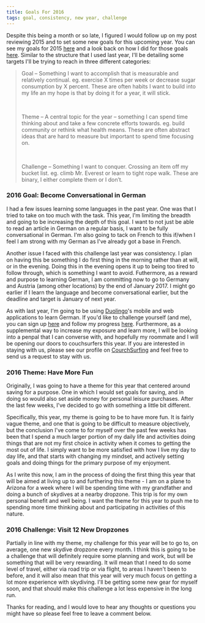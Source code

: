 ```yaml
---
title: Goals For 2016
tags: goal, consistency, new year, challenge
---
```


Despite this being a month or so late, I figured I would follow up on my post
reviewing 2015 and to set some new goals for this upcoming year. You can see my
goals for 2015
[here](http://pcockwell.github.io/blog/2015/01/07/goal-setting-and-consistency.html)
and a look back on how I did for those goals
[here](http://pcockwell.github.io/blog/2016/01/01/reviewing-the-past-year.html).
Similar to the structure that I used last year, I'll be detailing some targets
I'll be trying to reach in three different categories:

> Goal – Something I want to accomplish that is measurable and relatively
> continual. eg. exercise X times per week or decrease sugar consumption by X
> percent. These are often habits I want to build into my life an my hope is
> that by doing it for a year, it will stick.
>
> &nbsp;
>
> Theme – A central topic for the year – something I can spend time thinking
> about and take a few concrete efforts towards. eg. build community or rethink
> what health means. These are often abstract ideas that are hard to measure
> but important to spend time focusing on.
>
> &nbsp;
>
> Challenge – Something I want to conquer. Crossing an item off my bucket list.
> eg. climb Mr. Everest or learn to tight rope walk. These are binary, I either
> complete them or I don’t.

### 2016 Goal: Become Conversational in German

I had a few issues learning some languages in the past year. One was that I
tried to take on too much with the task. This year, I'm limiting the breadth
and going to be increasing the depth of this goal. I want to not just be able
to read an article in German on a regular basis, I want to be fully
conversational in German. I'm also going to tack on French to this if/when I
feel I am strong with my German as I've already got a base in French.

Another issue I faced with this challenge last year was consistency. I plan on
having this be something I do first thing in the morning rather than at will,
or in the evening. Doing this in the evening opens it up to being too tired to
follow through, which is something I want to avoid. Futhermore, as a reward and
purpose to learning German, I am committing now to go to Germany and Austria
(among other locations) by the end of January 2017. I might go earlier if I
learn the language and become conversational earlier, but the deadline and
target is January of next year.

As with last year, I'm going to be using
[Duolingo](https://www.duolingo.com/)'s mobile and web applications to learn
German. If you'd like to challenge yourself (and me), you can sign up
[here](https://www.duolingo.com/register) and follow my progress
[here](https://www.duolingo.com/pcockwell). Furthermore, as a supplemental way
to increase my exposure and learn more, I will be looking into a penpal that I
can converse with, and hopefully my roommate and I will be opening our doors to
couchsurfers this year. If you are interested in staying with us, please see
our profile on [CourchSurfing](couchsurfing.com/people/patrick-cockwell) and
feel free to send us a request to stay with us.

### 2016 Theme: Have More Fun

Originally, I was going to have a theme for this year that centered around
saving for a purpose. One in which I would set goals for saving, and in doing
so would also set aside money for personal leisure purchases. After the last
few weeks, I've decided to go with something a little bit different.

Specifically, this year, my theme is going to be to have more fun. It is fairly
vague theme, and one that is going to be difficult to measure objectively, but
the conclusion I've come to for myself over the past few weeks has been that I
spend a much larger portion of my daily life and activities doing things that
are not my first choice in activity when it comes to getting the most out of
life. I simply want to be more satisfied with how I live my day to day life,
and that starts with changing my mindset, and actively setting goals and doing
things for the primary purpose of my enjoyment.

As I write this now, I am in the process of doing the first thing this year
that will be aimed at living up to and furthering this theme - I am on a plane
to Arizona for a week where I will be spending time with my grandfather and
doing a bunch of skydives at a nearby dropzone. This trip is for my own
personal benefit and well being. I want the theme for this year to push me to
spending more time thinking about and participating in activities of this
nature.

### 2016 Challenge: Visit 12 New Dropzones

Partially in line with my theme, my challenge for this year will be to go to,
on average, one new skydive dropzone every month. I think this is going to be a
challenge that will definitely require some planning and work, but will be
something that will be very rewarding. It will mean that I need to do some
level of travel, either via road trip or via flight, to areas I haven't been to
before, and it will also mean that this year will very much focus on getting
a lot more experience with skydiving. I'll be getting some new gear for myself
soon, and that should make this challenge a lot less expensive in the long run.

Thanks for reading, and I would love to hear any thoughts or questions you
might have so please feel free to leave a comment below.
